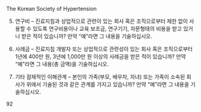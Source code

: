 The Korean Society of Hypertension

5.  연구비 – 진료지침과 상업적으로 관련이 있는 회사 혹은 조직으로부터 제한 없이 사용할 수 있도록 연구비용이나 교육 보조금, 연구기기, 자문형태의 비용을 받고 있거나 받은 적이 있습니까?
    만약 “예”라면 그 내용을 기술하십시오.

6.  사례금 – 진료지침 개발자 또는 상업적으로 관련성이 있는 회사 혹은 조직으로부터 1년에 400만 원, 3년에 1,000만 원 이상의 사례금을 받은 적이 있습니까?
    만약 “예”라면 그 내용(총 금액)을 기술하십시오.

7.  기타 잠재적인 이해관계 – 본인의 가족(부모, 배우자, 자녀) 또는 가족이 소속된 회사가 위에서 기술된 것과 같은 관계를 가지고 있습니까?
    만약 “예”라면 그 내용을 기술하십시오.

<PAGE>92